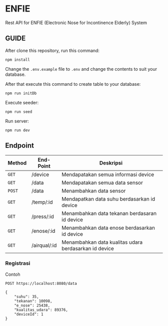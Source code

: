 # ENFIE

Rest API for ENFIE (Electronic Nose for Incontinence Elderly) System

## GUIDE

After clone this repository, run this command:

```
npm install
```

Change the `.env.example` file to `.env` and change the contents to suit your database.

After that execute this command to create table to your database:

```
npm run initDb
```

Execute seeder:

```
npm run seed
```

Run server:

```
npm run dev
```

## Endpoint

| Method | End-Point    | Deskripsi                                             |
| ------ | ------------ | ----------------------------------------------------- |
| `GET`  | /device      | Mendapatakan semua informasi device                   |
| `GET`  | /data        | Mendapatakan semua data sensor                        |
| `POST` | /data        | Menambahkan data sensor                               |
| `GET`  | /temp/:id    | Mendapatkan data suhu berdasarkan id device           |
| `GET`  | /press/:id   | Menambahkan data tekanan berdasaran id device         |
| `GET`  | /enose/:id   | Menambahkan data enose berdasarkan id device          |
| `GET`  | /airqual/:id | Menambahkan data kualitas udara berdasarkan id device |

### Registrasi

Contoh

```
POST https://localhost:8080/data

{
    "suhu": 35,
    "tekanan": 10098,
    "e_nose": 25438,
    "kualitas_udara": 89376,
    "deviceId": 1
}
```
